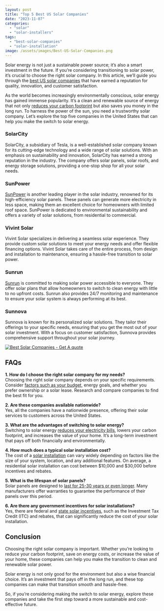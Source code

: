 ```yaml
---
layout: post
title: "Top 5 Best US Solar Companies"
date: "2023-11-07"
categories: 
  - "solar"
  - "solar-installers"
tags: 
  - "best-solar-companies"
  - "solar-installation"
image: /assets/images/Best-US-Solar-Companies.png
---
```


Solar energy is not just a sustainable power source; it’s also a smart investment in the future. If you’re considering transitioning to solar power, it’s crucial to choose the right solar company. In this article, we’ll guide you through the [best US solar companies](/) that have earned a reputation for quality, innovation, and customer satisfaction.

As the world becomes increasingly environmentally conscious, solar energy has gained immense popularity. It’s a clean and renewable source of energy that not only [reduces your carbon footprint](/the-rise-of-home-solar-panel-installations/#:~:text=contributing%20to%20a%20greener%20planet%20and%20a%20brighter%20future%20for%20generations%20to%20come/) but also saves you money in the long run. To harness the power of the sun, you need a trustworthy solar company. Let’s explore the top five companies in the United States that can help you make the switch to solar energy.

### **SolarCity**

SolarCity, a subsidiary of Tesla, is a well-established solar company known for its cutting-edge technology and a wide range of solar solutions. With an emphasis on sustainability and innovation, SolarCity has earned a strong reputation in the industry. The company offers solar panels, solar roofs, and energy storage solutions, providing a one-stop shop for all your solar needs.

### SunPower

[SunPower](https://jna.org/solars/sunpower) is another leading player in the solar industry, renowned for its high-efficiency solar panels. These panels can generate more electricity in less space, making them an excellent choice for homeowners with limited roof space. SunPower is dedicated to environmental sustainability and offers a variety of solar solutions, from residential to commercial.

### Vivint Solar

Vivint Solar specializes in delivering a seamless solar experience. They provide custom solar solutions to meet your energy needs and offer flexible financing options. Vivint Solar takes care of the entire process, from design and installation to maintenance, ensuring a hassle-free transition to solar power.

### **Sunrun**

[Sunrun](https://jna.org/solars/sunrun) is committed to making solar power accessible to everyone. They offer solar plans that allow homeowners to switch to clean energy with little to no upfront costs. Sunrun also provides 24/7 monitoring and maintenance to ensure your solar system is always performing at its best.

### **Sunnova**

Sunnova is known for its personalized solar solutions. They tailor their offerings to your specific needs, ensuring that you get the most out of your solar investment. With a focus on customer satisfaction, Sunnova provides comprehensive support throughout your solar journey.

[![ Best Solar Companies - Get A quote](images/button_get-a-free-solar-quote.png)](/solar-utility/)

## **FAQs**

**1\. How do I choose the right solar company for my needs?**  
Choosing the right solar company depends on your specific requirements. Consider [factors such as your budget,](/navigating-solar-panel-installers-costs-and-financing/) energy goals, and whether you prefer ownership or a solar lease. Research and compare companies to find the best fit for you.

**2\. Are these companies available nationwide?**  
Yes, all the companies have a nationwide presence, offering their solar services to customers across the United States.

**3\. What are the advantages of switching to solar energy?**  
Switching to solar energy [reduces your electricity bills](/lower-your-electricity-bill-effective-strategies-for-cost-reduction/), lowers your carbon footprint, and increases the value of your home. It’s a long-term investment that pays off both financially and environmentally.

**4\. How much does a typical solar installation cost?**  
The cost of a [solar installation](/solar-installation-what-to-expect/) can vary widely depending on factors like the size of your system, location, and any additional features. On average, a residential solar installation can cost between $10,000 and $30,000 before incentives and rebates.

**5\. What is the lifespan of solar panels?**  
Solar panels are designed to [last for 25-30 years or even longer](/what-happens-when-solar-panels-wear-out/#:~:text=have%20been%20known%20to%20last%20for%2030%20years%20or%20more%20with%20proper%20maintenance%20and%20care). Many manufacturers offer warranties to guarantee the performance of their panels over this period.

**6\. Are there any government incentives for solar installations?**  
Yes, there are federal and [state solar incentives](/solar-incentive/), such as the Investment Tax Credit (ITC) and rebates, that can significantly reduce the cost of your solar installation.

## **Conclusion**

Choosing the right solar company is important. Whether you’re looking to reduce your carbon footprint, save on energy costs, or increase the value of your home, these companies can help you make the transition to clean and renewable solar power.

Solar energy is not only good for the environment but also a wise financial choice. It’s an investment that pays off in the long run, and these top companies can make that transition smooth and hassle-free.

So, if you’re considering making the switch to solar energy, explore these companies and take the first step toward a more sustainable and cost-effective future.
